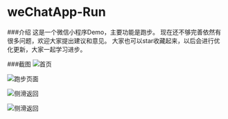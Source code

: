 # weChatApp-Run

###介绍
这是一个微信小程序Demo，主要功能是跑步。
现在还不够完善依然有很多问题，欢迎大家提出建议和意见。
大家也可以star收藏起来，以后会进行优化更新，大家一起学习进步。

###截图
![首页](https://github.com/alanwangmodify/weChatApp-Run/blob/master/pic/home.jpeg)

![跑步页面](https://github.com/alanwangmodify/weChatApp-Run/blob/master/pic/run.jpeg)

![侧滑返回](https://github.com/alanwangmodify/weChatApp-Run/blob/master/pic/slideback.jpeg)

![侧滑返回](https://github.com/alanwangmodify/weChatApp-Run/blob/master/pic/slide.jpeg)
